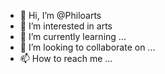 - 👋 Hi, I’m @Philoarts
- 👀 I’m interested in arts
- 🌱 I’m currently learning ...
- 💞️ I’m looking to collaborate on ...
- 📫 How to reach me ...

<!---
Philoarts/Philoarts is a ✨ special ✨ repository because its `README.md` (this file) appears on your GitHub profile.
You can click the Preview link to take a look at your changes.
--->
